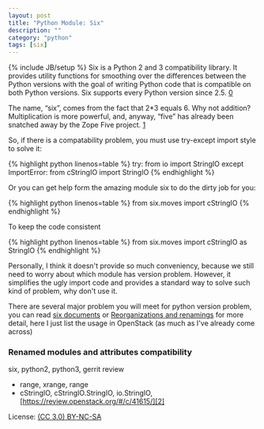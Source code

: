 ```yaml
---
layout: post
title: "Python Module: Six"
description: ""
category: "python"
tags: [six]
---
```

{% include JB/setup %}
Six is a Python 2 and 3 compatibility library. It provides utility functions for smoothing over the differences between the Python versions with the goal of writing Python code that is compatible on both Python versions. Six supports every Python version since 2.5. [0][0]

The name, “six”, comes from the fact that 2\*3 equals 6. Why not addition? Multiplication is more powerful, and, anyway, “five” has already been snatched away by the Zope Five project. [1][1]

So, if there is a compatability problem, you must use try-except import style to solve it:

{% highlight python linenos=table %}
try:
    from io import StringIO
except ImportError:
    from cStringIO import StringIO
{% endhighlight %}

Or you can get help form the amazing module six to do the dirty job for you:

{% highlight python linenos=table %}
from six.moves import cStringIO
{% endhighlight %}

To keep the code consistent

{% highlight python linenos=table %}
from six.moves import cStringIO as StringIO
{% endhighlight %}

Personally, I think it doesn't provide so much conveniency, because we still need to worry about which module has version problem. However, it simplifies the ugly import code and provides a standard way to solve such kind of problem, why don't use it.

There are several major problem you will meet for python version problem, you can read [six documents][1] or [Reorganizations and renamings][3] for more detail, here I just list the usage in OpenStack (as much as I've already come across)

### Renamed modules and attributes compatibility
six, python2, python3, gerrit review
* range, xrange, range
* cStringIO, cStringIO.StringIO, io.StringIO, [https://review.openstack.org/#/c/41615/][2]

[0]: https://pypi.python.org/pypi/six
[1]: http://pythonhosted.org/six/
[2]: https://review.openstack.org/#/c/41615/
[3]: http://python3porting.com/stdlib.html

License: [(CC 3.0) BY-NC-SA](http://creativecommons.org/licenses/by-nc-sa/3.0/)
